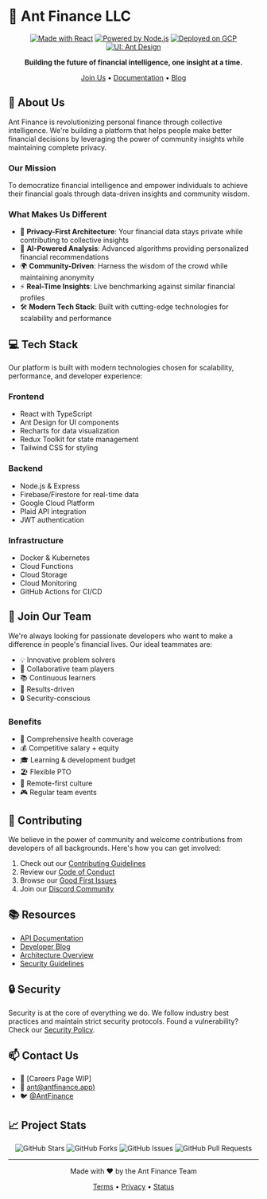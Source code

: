 # 🐜 Ant Finance LLC

<div align="center">

[![Made with React](https://img.shields.io/badge/Made_with-React-61DAFB.svg?logo=react&logoColor=white)](https://reactjs.org)
[![Powered by Node.js](https://img.shields.io/badge/Powered_by-Node.js-339933.svg?logo=node.js&logoColor=white)](https://nodejs.org)
[![Deployed on GCP](https://img.shields.io/badge/Deployed_on-GCP-4285F4.svg?logo=google-cloud&logoColor=white)](https://cloud.google.com)
[![UI: Ant Design](https://img.shields.io/badge/UI-Ant_Design-0170FE.svg?logo=ant-design&logoColor=white)](https://ant.design)

**Building the future of financial intelligence, one insight at a time.**

[Join Us](https://antfinance.app/careers) • [Documentation](https://docs.antfinance.app) • [Blog](https://blog.antfinance.app)

</div>

## 🚀 About Us

Ant Finance is revolutionizing personal finance through collective intelligence. We're building a platform that helps people make better financial decisions by leveraging the power of community insights while maintaining complete privacy.

### Our Mission

To democratize financial intelligence and empower individuals to achieve their financial goals through data-driven insights and community wisdom.

### What Makes Us Different

- 🔐 **Privacy-First Architecture**: Your financial data stays private while contributing to collective insights
- 🧠 **AI-Powered Analysis**: Advanced algorithms providing personalized financial recommendations
- 🌍 **Community-Driven**: Harness the wisdom of the crowd while maintaining anonymity
- ⚡ **Real-Time Insights**: Live benchmarking against similar financial profiles
- 🛠️ **Modern Tech Stack**: Built with cutting-edge technologies for scalability and performance

## 💻 Tech Stack

Our platform is built with modern technologies chosen for scalability, performance, and developer experience:

### Frontend
- React with TypeScript
- Ant Design for UI components
- Recharts for data visualization
- Redux Toolkit for state management
- Tailwind CSS for styling

### Backend
- Node.js & Express
- Firebase/Firestore for real-time data
- Google Cloud Platform
- Plaid API integration
- JWT authentication

### Infrastructure
- Docker & Kubernetes
- Cloud Functions
- Cloud Storage
- Cloud Monitoring
- GitHub Actions for CI/CD

## 🌟 Join Our Team

We're always looking for passionate developers who want to make a difference in people's financial lives. Our ideal teammates are:

- 💡 Innovative problem solvers
- 🤝 Collaborative team players
- 📚 Continuous learners
- 🎯 Results-driven
- 🔒 Security-conscious

### Benefits

- 🏥 Comprehensive health coverage
- 💰 Competitive salary + equity
- 🎓 Learning & development budget
- 🏖️ Flexible PTO
- 🏡 Remote-first culture
- 🎮 Regular team events

## 🤝 Contributing

We believe in the power of community and welcome contributions from developers of all backgrounds. Here's how you can get involved:

1. Check out our [Contributing Guidelines](CONTRIBUTING.md)
2. Review our [Code of Conduct](CODE_OF_CONDUCT.md)
3. Browse our [Good First Issues](https://github.com/antfinance/antfinance/labels/good%20first%20issue)
4. Join our [Discord Community](https://discord.gg/antfinance)

## 📚 Resources

- [API Documentation](https://docs.antfinance.app/api)
- [Developer Blog](https://blog.antfinance.app)
- [Architecture Overview](https://docs.antfinance.app/architecture)
- [Security Guidelines](https://docs.antfinance.app/security)

## 🔒 Security

Security is at the core of everything we do. We follow industry best practices and maintain strict security protocols. Found a vulnerability? Check our [Security Policy](SECURITY.md).

## 📫 Contact Us

- 💼 [Careers Page WIP]
- 📧 [ant@antfinance.app)](mailto:ant@antfinance.app)
- 🐦 [@AntFinance](https://twitter.com/AntFinance)

## 📈 Project Stats

<div align="center">

![GitHub Stars](https://img.shields.io/github/stars/antfinance/antfinance?style=social)
![GitHub Forks](https://img.shields.io/github/forks/antfinance/antfinance?style=social)
![GitHub Issues](https://img.shields.io/github/issues/antfinance/antfinance)
![GitHub Pull Requests](https://img.shields.io/github/issues-pr/antfinance/antfinance)

</div>

---

<div align="center">

Made with ❤️ by the Ant Finance Team

[Terms](https://antfinance.app/terms) • [Privacy](https://antfinance.app/privacy) • [Status](https://status.antfinance.app)

</div>

